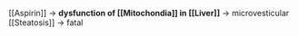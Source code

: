 [[Aspirin]] -> **dysfunction of [[Mitochondia]] in [[Liver]]** -> microvesticular [[Steatosis]] -> fatal 